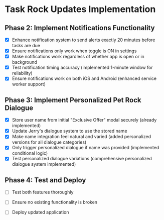 # Task Rock Updates Implementation

## Phase 2: Implement Notifications Functionality
- [x] Enhance notification system to send alerts exactly 20 minutes before tasks are due
- [x] Ensure notifications only work when toggle is ON in settings
- [x] Make notifications work regardless of whether app is open or in background
- [x] Test notification timing accuracy (implemented 1-minute window for reliability)
- [x] Ensure notifications work on both iOS and Android (enhanced service worker support)

## Phase 3: Implement Personalized Pet Rock Dialogue
- [x] Store user name from initial "Exclusive Offer" modal securely (already implemented)
- [x] Update Jerry's dialogue system to use the stored name
- [x] Make name integration feel natural and varied (added personalized versions for all dialogue categories)
- [x] Only trigger personalized dialogue if name was provided (implemented conditional logic)
- [x] Test personalized dialogue variations (comprehensive personalized dialogue system implemented)

## Phase 4: Test and Deploy
- [ ] Test both features thoroughly
- [ ] Ensure no existing functionality is broken
- [ ] Deploy updated application

